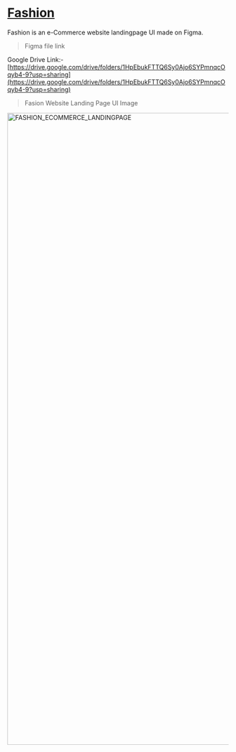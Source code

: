 # [Fashion](https://drive.google.com/drive/folders/1HpEbukFTTQ6Sy0Ajo6SYPmnqcOqyb4-9?usp=sharing)

Fashion is an e-Commerce website landingpage UI made on Figma.

>Figma file link

Google Drive Link:-  [https://drive.google.com/drive/folders/1HpEbukFTTQ6Sy0Ajo6SYPmnqcOqyb4-9?usp=sharing](https://drive.google.com/drive/folders/1HpEbukFTTQ6Sy0Ajo6SYPmnqcOqyb4-9?usp=sharing)

>Fasion Website Landing Page UI Image

<img width="1440" alt="FASHION_ECOMMERCE_LANDINGPAGE" src="https://user-images.githubusercontent.com/63289217/202906041-c1c8fb31-053f-4a3f-a839-f139239f5844.png">
